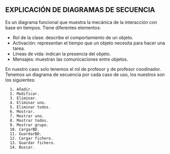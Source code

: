 ## EXPLICACIÓN DE DIAGRAMAS DE SECUENCIA

Es un diagrama funcional que muestra la mecánica de la interacción con base en tiempos. Tiene diferentes elementos:
* Rol de la clase: describe el comportamiento de un objeto.
* Activación: representan el tiempo que un objeto necesita para hacer una tarea.
* Líneas de vida: indican la presencia del objeto.
* Mensajes: muestran las comunicaciones entre objetos.

En nuestro caso solo tenemos el rol de profesor y de profesor coodinador.
Tenemos un diagrama de secuencia por cada caso de uso, los nuestros son los siguientes:

      1. Añadir.
      2. Modificar.
      3. Eliminar.
      4. Eliminar uno.
      5. Eliminar todos.
      6. Mostrar.
      7. Mostrar uno.
      8. Mostrar todos.
      9. Mostrar grupo.
      10. CargarBD.
      11. GuardarBD.
      12. Cargar fichero.
      13. Guardar fichero.
      14. Buscar.
